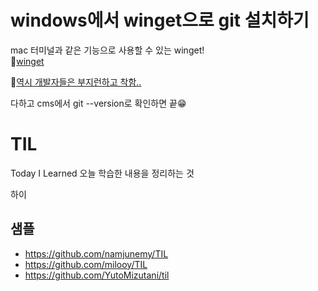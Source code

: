 # windows에서 winget으로 git 설치하기

mac 터미널과 같은 기능으로 사용할 수 있는 winget!  
📍[winget](https://learn.microsoft.com/ko-kr/windows/package-manager/winget/)  

📍[역시 개발자들은 부지런하고 착함..](https://www.howtogeek.com/832083/how-to-install-git-on-windows/#:~:text=You%20may%20also%20install%20Git,within%20a%20repository%20(repo).)

다하고 cms에서 git --version로 확인하면 끝😁

# TIL
Today I Learned
오늘 학습한 내용을 정리하는 것

하이
## 샘플
- https://github.com/namjunemy/TIL
- https://github.com/milooy/TIL
- https://github.com/YutoMizutani/til
